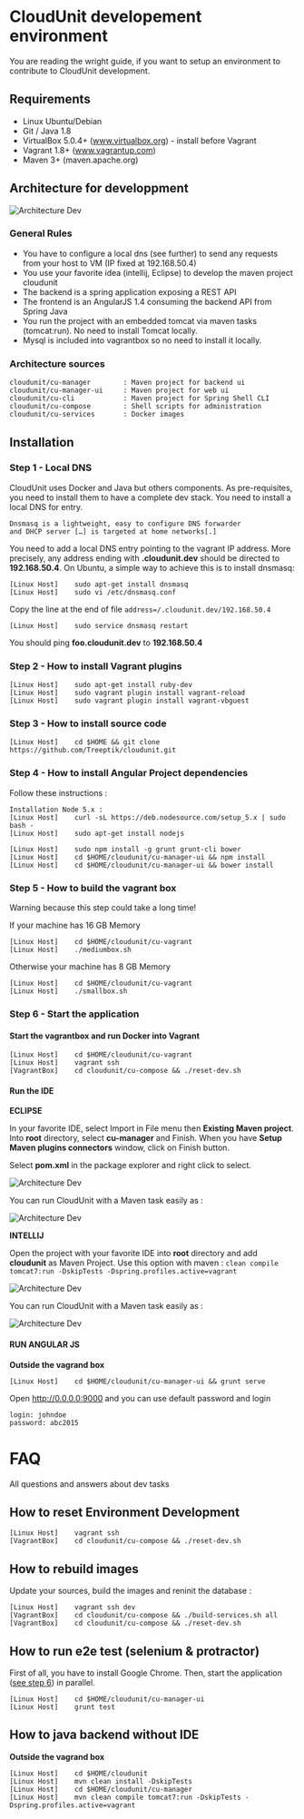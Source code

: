 
# CloudUnit developement environment

You are reading the wright guide, if you want to setup an environment to contribute to CloudUnit development.

## Requirements

* Linux Ubuntu/Debian
* Git / Java 1.8
* VirtualBox 5.0.4+ (www.virtualbox.org) - install before Vagrant
* Vagrant 1.8+ (www.vagrantup.com)
* Maven 3+ (maven.apache.org)

## Architecture for developpment

![Architecture Dev](img/plateforme-dev.png "Architecture Development")    

### General Rules

* You have to configure a local dns (see further) to send any requests from your host to VM (IP fixed at 192.168.50.4) 
* You use your favorite idea (intellij, Eclipse) to develop the maven project cloudunit
* The backend is a spring application exposing a REST API
* The frontend is an AngularJS 1.4 consuming the backend API from Spring Java
* You run the project with an embedded tomcat via maven tasks (tomcat:run). No need to install Tomcat locally.
* Mysql is included into vagrantbox so no need to install it locally.

### Architecture sources

```
cloudunit/cu-manager        : Maven project for backend ui
cloudunit/cu-manager-ui     : Maven project for web ui
cloudunit/cu-cli            : Maven project for Spring Shell CLI
cloudunit/cu-compose        : Shell scripts for administration 
cloudunit/cu-services       : Docker images
```

## Installation 

### Step 1 - Local DNS

CloudUnit uses Docker and Java but others components. As pre-requisites, you need to install them to have a complete dev stack. You need to install a local DNS for entry.
```
Dnsmasq is a lightweight, easy to configure DNS forwarder 
and DHCP server […] is targeted at home networks[.]
```
You need to add a local DNS entry pointing to the vagrant IP address.
More precisely, any address ending with **.cloudunit.dev** should be directed to **192.168.50.4**. 
On Ubuntu, a simple way to achieve this is to install dnsmasq:
```
[Linux Host]    sudo apt-get install dnsmasq
[Linux Host]    sudo vi /etc/dnsmasq.conf
```
Copy the line at the end of file `address=/.cloudunit.dev/192.168.50.4`

```
[Linux Host]    sudo service dnsmasq restart
```

You should ping **foo.cloudunit.dev** to **192.168.50.4**

### Step 2 - How to install Vagrant plugins

```
[Linux Host]    sudo apt-get install ruby-dev
[Linux Host]    sudo vagrant plugin install vagrant-reload
[Linux Host]    sudo vagrant plugin install vagrant-vbguest
```

### Step 3 - How to install source code

```
[Linux Host]    cd $HOME && git clone https://github.com/Treeptik/cloudunit.git
```

### Step 4 - How to install Angular Project dependencies 

Follow these instructions :
```
Installation Node 5.x :
[Linux Host]    curl -sL https://deb.nodesource.com/setup_5.x | sudo bash -
[Linux Host]    sudo apt-get install nodejs
```

```
[Linux Host]    sudo npm install -g grunt grunt-cli bower 
[Linux Host]    cd $HOME/cloudunit/cu-manager-ui && npm install
[Linux Host]    cd $HOME/cloudunit/cu-manager-ui && bower install
```

### Step 5 - How to build the vagrant box

Warning because this step could take a long time!

If your machine has 16 GB Memory
```
[Linux Host]    cd $HOME/cloudunit/cu-vagrant 
[Linux Host]    ./mediumbox.sh
```

Otherwise your machine has 8 GB Memory
```
[Linux Host]    cd $HOME/cloudunit/cu-vagrant 
[Linux Host]    ./smallbox.sh
```

### Step 6 - Start the application

#### Start the vagrantbox and run Docker into Vagrant

```
[Linux Host]    cd $HOME/cloudunit/cu-vagrant 
[Linux Host]    vagrant ssh
[VagrantBox]    cd cloudunit/cu-compose && ./reset-dev.sh
```

#### Run the IDE 

**ECLIPSE**

In your favorite IDE, select Import in File menu then **Existing Maven project**.
Into **root** directory, select **cu-manager** and Finish.
When you have **Setup Maven plugins connectors** window, click on Finish button.

Select **pom.xml** in the package explorer and right click to select.

![Architecture Dev](img/eclipse_root.png "Architecture Development")

You can run CloudUnit with a Maven task easily as :
    
![Architecture Dev](img/eclipse_conf.png "Architecture Development")

**INTELLIJ**

Open the project with your favorite IDE into **root** directory and add **cloudunit** as Maven Project.
Use this option with maven : `clean compile tomcat7:run -DskipTests -Dspring.profiles.active=vagrant`

![Architecture Dev](img/intellij_root.png "Architecture Development")

You can run CloudUnit with a Maven task easily as :
    
![Architecture Dev](img/intellij_conf.png "Architecture Development")

#### RUN ANGULAR JS
**Outside the vagrand box** 

```
[Linux Host]    cd $HOME/cloudunit/cu-manager-ui && grunt serve
```
Open http://0.0.0.0:9000 and you can use default password and login 
```
login: johndoe
password: abc2015
```


# FAQ

All questions and answers about dev tasks

## How to reset Environment Development

```
[Linux Host]    vagrant ssh
[VagrantBox]    cd cloudunit/cu-compose && ./reset-dev.sh
```
    
## How to rebuild images

Update your sources, build the images and reninit the database :

```
[Linux Host]    vagrant ssh dev
[VagrantBox]    cd cloudunit/cu-compose && ./build-services.sh all
[VagrantBox]    cd cloudunit/cu-compose && ./reset-dev.sh
```

## How to run e2e test (selenium & protractor)

First of all, you have to install Google Chrome.
Then, start the application ([see step 6](#step6)) in parallel.

```
[Linux Host]    cd $HOME/cloudunit/cu-manager-ui
[Linux Host]    grunt test
```

## How to java backend without IDE
**Outside the vagrand box** 
```
[Linux Host]    cd $HOME/cloudunit
[Linux Host]    mvn clean install -DskipTests
[Linux Host]    cd $HOME/cloudunit/cu-manager
[Linux Host]    mvn clean compile tomcat7:run -DskipTests -Dspring.profiles.active=vagrant
```




